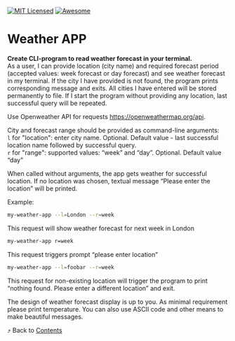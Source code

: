 [![MIT Licensed][icon-mit]][license]
[![Awesome][icon-awesome]][awesome]
&nbsp;&nbsp;&nbsp;&nbsp;&nbsp;&nbsp;

# Weather APP  
__Create CLI-program to read  weather forecast in your terminal.__  
As a user, I can provide location (city name) and required forecast period (accepted values: week forecast or day forecast) and see weather forecast in my terminal. If the city I have provided is not found, the program prints corresponding message and exits.
All cities I have entered will be stored permanently to file. If I start the program without providing any location, last successful query will be repeated.

Use Openweather API for requests https://openweathermap.org/api.

City and forecast range should be provided as command-line arguments:  
`l` for "location": enter city name. Optional. Default value - last successful location name followed by successful query.  
`r` for "range": supported values: “week” and “day”. Optional. Default value “day"

When called without arguments, the app gets weather for successful location. If no location was chosen, textual message “Please enter the location” will be printed.

Example:

```bash
my-weather-app --l=London --r=week
```
This request will show weather forecast for next week in London

```bash
my-weather-app r=week
```
This request triggers prompt “please enter location”

```bash
my-weather-app --l=foobar --r=week
```
This request for non-existing location will trigger the program to print “nothing found. Please enter a different location” and exit.

The design of weather forecast display is up to you. As minimal requirement please print temperature. You can also use ASCII code and other means to make beautiful messages.

⤴️ Back to [Contents](../contents.md)

[icon-chat]: https://img.shields.io/badge/chat-on%20telegram-blue.svg
[icon-mit]: https://img.shields.io/badge/license-MIT-blue.svg
[icon-awesome]: https://cdn.rawgit.com/sindresorhus/awesome/d7305f38d29fed78fa85652e3a63e154dd8e8829/media/badge.svg
[license]: https://github.com/Kottans/web/blob/master/LICENSE.md
[awesome]: https://github.com/sindresorhus/awesome
